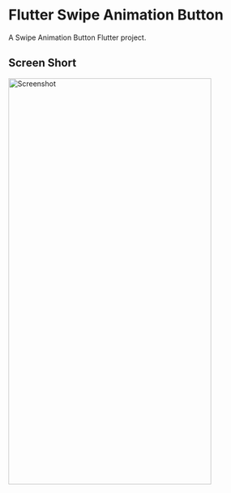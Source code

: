 # Flutter Swipe Animation Button


A Swipe Animation Button Flutter project.

## Screen Short
<image src="https://github.com/MuhammadAsifJawad/Flutter-Swipe-Animation-Button/blob/main/ScreenShorts/Screenshot_20230817_163125.png" alt="Screenshot" width="400" height="800">
